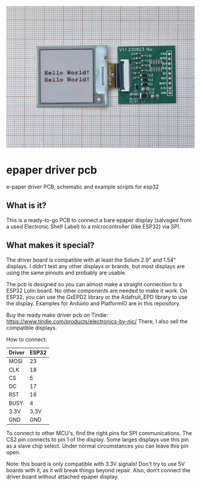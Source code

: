 <img src="./schematic/pcb_display.jpeg" width="800">

# epaper driver pcb
 e-paper driver PCB, schematic and example scripts for esp32


## What is it?
This is a ready-to-go PCB to connect a bare epaper display (salvaged from a used Electronic Shelf Label) to a microcontroller (like ESP32) via SPI.

## What makes it special?
The driver board is compatible with at least the Solum 2.9" and 1.54" displays. I didn't test any other displays or brands, but most displays are using the same pinouts and probably are usable.

The pcb is designed so you can almost make a straight connection to a ESP32 Lolin board. No other components are needed to make it work. On ESP32, you can use the GxEPD2 library or the Adafruit_EPD library to use the display. Examples for Arduino and PlatformIO are in this repository.

Buy the ready make driver pcb on Tindie: https://www.tindie.com/products/electronics-by-nic/
There, I also sell the compatible displays.

How to connect:

| Driver | ESP32 |
| ------ | ----- |
| MOSI   | 23    |
| CLK    | 18    |
| CS     | 5     |
| DC     | 17    |
| RST    | 16    |
| BUSY   | 4     |
| 3.3V   | 3.3V  |
| GND    | GND   |

To connect to other MCU's, find the right pins for SPI communications. 
The CS2 pin connects to pin 1 of the display. Some larges displays use this pin as a slave chip select. Under normal circumstances you can leave this pin open.

Note: this board is only compatible with 3.3V signals! Don't try to use 5V boards with it, as it will break things beyond repair. Also, don't connect the driver board without attached epaper display.

